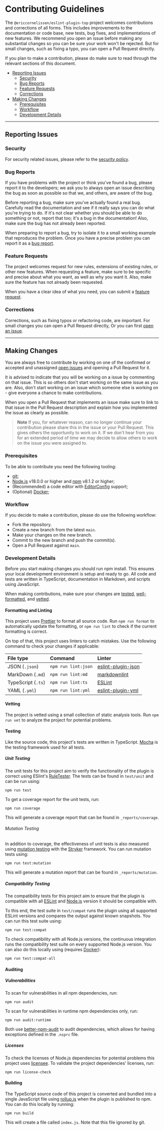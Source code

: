 # Contributing Guidelines

The `@ericcornelissen/eslint-plugin-top` project welcomes contributions and
corrections of all forms. This includes improvements to the documentation or
code base, new tests, bug fixes, and implementations of new features. We
recommend you open an issue before making any substantial changes so you can be
sure your work won't be rejected. But for small changes, such as fixing a typo,
you can open a Pull Request directly.

If you plan to make a contribution, please do make sure to read through the
relevant sections of this document.

- [Reporting Issues](#reporting-issues)
  - [Security](#security)
  - [Bug Reports](#bug-reports)
  - [Feature Requests](#feature-requests)
  - [Corrections](#corrections)
- [Making Changes](#making-changes)
  - [Prerequisites](#prerequisites)
  - [Workflow](#workflow)
  - [Development Details](#development-details)

---

## Reporting Issues

### Security

For security related issues, please refer to the [security policy].

### Bug Reports

If you have problems with the project or think you've found a bug, please report
it to the developers; we ask you to always open an issue describing the bug as
soon as possible so that we, and others, are aware of the bug.

Before reporting a bug, make sure you've actually found a real bug. Carefully
read the documentation and see if it really says you can do what you're trying
to do. If it's not clear whether you should be able to do something or not,
report that too; it's a bug in the documentation! Also, make sure the bug has
not already been reported.

When preparing to report a bug, try to isolate it to a small working example
that reproduces the problem. Once you have a precise problem you can report it
as a [bug report].

### Feature Requests

The project welcomes request for new rules, extensions of existing rules, or
other new features. When requesting a feature, make sure to be specific and
precise about what you want, as well as why you want it. Also, make sure the
feature has not already been requested.

When you have a clear idea of what you need, you can submit a [feature request].

### Corrections

Corrections, such as fixing typos or refactoring code, are important. For small
changes you can open a Pull Request directly, Or you can first [open an issue].

---

## Making Changes

You are always free to contribute by working on one of the confirmed or accepted
and unassigned [open issues] and opening a Pull Request for it.

It is advised to indicate that you will be working on a issue by commenting on
that issue. This is so others don't start working on the same issue as you are.
Also, don't start working on an issue which someone else is working on - give
everyone a chance to make contributions.

When you open a Pull Request that implements an issue make sure to link to that
issue in the Pull Request description and explain how you implemented the issue
as clearly as possible.

> **Note** If you, for whatever reason, can no longer continue your contribution
> please share this in the issue or your Pull Request. This gives others the
> opportunity to work on it. If we don't hear from you for an extended period of
> time we may decide to allow others to work on the issue you were assigned to.

### Prerequisites

To be able to contribute you need the following tooling:

- [git];
- [Node.js] v18.0.0 or higher and [npm] v8.1.2 or higher;
- (Recommended) a code editor with [EditorConfig] support;
- (Optional) [Docker];

### Workflow

If you decide to make a contribution, please do use the following workflow:

- Fork the repository.
- Create a new branch from the latest `main`.
- Make your changes on the new branch.
- Commit to the new branch and push the commit(s).
- Open a Pull Request against `main`.

### Development Details

Before you start making changes you should run npm install. This ensures your
local development environment is setup and ready to go. All code and tests are
written in TypeScript, documentation in Markdown, and scripts using JavaScript.

When making contributions, make sure your changes are [tested](#testing),
[well-formatted](#formatting-and-linting), and [vetted](#vetting).

#### Formatting and Linting

This project uses [Prettier] to format all source code. Run `npm run format` to
automatically update the formatting, or `npm run lint` to check if the current
formatting is correct.

On top of that, this project uses linters to catch mistakes. Use the following
command to check your changes if applicable:

| File type          | Command             | Linter               |
| :----------------- | :------------------ | :------------------- |
| JSON (`.json`)     | `npm run lint:json` | [eslint-plugin-json] |
| MarkDown (`.md`)   | `npm run lint:md`   | [markdownlint]       |
| TypeScript (`.ts`) | `npm run lint:ts`   | [ESLint]             |
| YAML (`.yml`)      | `npm run lint:yml`  | [eslint-plugin-yml]  |

#### Vetting

The project is vetted using a small collection of static analysis tools. Run
`npm run vet` to analyze the project for potential problems.

#### Testing

Like the source code, this project's tests are written in TypeScript. [Mocha] is
the testing framework used for all tests.

##### Unit Testing

The unit tests for this project aim to verify the functionality of the plugin is
correct using ESlint's [RuleTester]. The tests can be found in `test/unit` and
can be run using:

```shell
npm run test
```

To get a coverage report for the unit tests, run:

```shell
npm run coverage
```

This will generate a coverage report that can be found in `_reports/coverage`.

###### Mutation Testing

In addition to coverage, the effectiveness of unit tests is also measured using
[mutation testing] with the [Stryker] framework. You can run mutation tests
using:

```shell
npm run test:mutation
```

This will generate a mutation report that can be found in `_reports/mutation`.

##### Compatibility Testing

The compatibility tests for this project aim to ensure that the plugin is
compatible with all [ESLint] and [Node.js] version it should be compatible with.

To this end, the test suite in `test/compat` runs the plugin using all supported
ESLint versions and compares the output against known snapshots. You can run
this test suite using:

```shell
npm run test:compat
```

To check compatibility with all Node.js versions, the continuous integration
runs the compatibility test suite on every supported Node.js version. You can
also do this locally using (requires [Docker]):

```shell
npm run test:compat-all
```

#### Auditing

##### Vulnerabilities

To scan for vulnerabilities in all npm dependencies, run:

```shell
npm run audit
```

To scan for vulnerabilities in runtime npm dependencies only, run:

```shell
npm run audit:runtime
```

Both use [better-npm-audit] to audit dependencies, which allows for having
exceptions defined in the `.nsprc` file.

##### Licenses

To check the licenses of Node.js dependencies for potential problems this
project uses [licensee]. To validate the project dependencies' licenses, run:

```shell
npm run license-check
```

#### Building

The TypeScript source code of this project is converted and bundled into a
single JavaScript file using [rollup.js] when the plugin is published to npm.
You can do this locally by running:

```shell
npm run build
```

This will create a file called `index.js`. Note that this file ignored by git.

[better-npm-audit]: https://www.npmjs.com/package/better-npm-audit
[bug report]: https://github.com/ericcornelissen/eslint-plugin-top/issues/new?labels=bug
[docker]: https://www.docker.com/
[editorconfig]: https://editorconfig.org/
[eslint]: https://eslint.org/
[eslint-plugin-json]: https://www.npmjs.com/package/eslint-plugin-json
[eslint-plugin-yml]: https://www.npmjs.com/package/eslint-plugin-yml
[feature request]: https://github.com/ericcornelissen/eslint-plugin-top/issues/new?labels=enhancement
[git]: https://git-scm.com/
[licensee]: https://github.com/jslicense/licensee.js
[markdownlint]: https://github.com/DavidAnson/markdownlint
[mocha]: https://mochajs.org/
[mutation testing]: https://en.wikipedia.org/wiki/Mutation_testing
[node.js]: https://nodejs.org/en/
[npm]: https://www.npmjs.com/
[open an issue]: https://github.com/ericcornelissen/eslint-plugin-top/issues/new
[open issues]: https://github.com/ericcornelissen/eslint-plugin-top/issues?q=is%3Aissue+is%3Aopen+no%3Aassignee
[prettier]: https://prettier.io/
[rollup.js]: https://rollupjs.org/guide/en/
[ruletester]: https://eslint.org/docs/latest/developer-guide/nodejs-api#ruletester
[security policy]: ./SECURITY.md
[stryker]: https://stryker-mutator.io/
